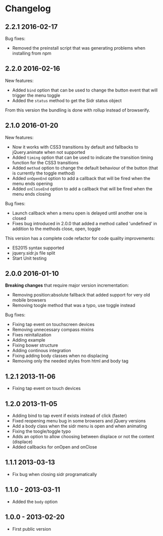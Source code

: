 # Changelog

## 2.2.1 2016-02-17

Bug fixes:
- Removed the preinstall script that was generating problems when installing from npm

## 2.2.0 2016-02-16

New features:
- Added `bind` option that can be used to change the button event that will trigger the menu toggle
- Added the `status` method to get the Sidr status object

From this version the bundling is done with rollup instead of browserify.

## 2.1.0 2016-01-20

New features:
- Now it works with CSS3 transitions by default and fallbacks to jQuery.animate when not supported
- Added `timing` option that can be used to indicate the transition timing function for the CSS3 transitions
- Added `method` option to change the default behaviour of the button (that is currently the toggle method)
- Added `onOpenEnd` option to add a callback that will be fired when the menu ends opening
- Added `onCloseEnd` option to add a callback that will be fired when the menu ends closing

Bug fixes:
- Launch callback when a menu open is delayed until another one is closed
- Fixes bug introduced in 2.0.0 that added a method called 'undefined' in addition to the methods close, open, toggle

This version has a complete code refactor for code quality improvements:
- ES2015 syntax supported
- jquery.sidr.js file split
- Start Unit testing

## 2.0.0 2016-01-10

**Breaking changes** that require major version incrementation:

- Removing position:absolute fallback that added support for very old mobile browsers
- Removing toogle method that was a typo, use toggle instead

Bug fixes:

- Fixing tap event on touchscreen devices
- Removing unnecessary compass mixins
- Fixes reinitalization
- Adding example
- Fixing bower structure
- Adding continous integration
- Fixing adding body classes when no displacing
- Removing only the needed styles from html and body tag

## 1.2.1 2013-11-06

- Fixing tap event on touch devices

## 1.2.0 2013-11-05

- Adding bind to tap event if exists instead of click    (faster)
- Fixed reopening menu bug in some browsers and jQuery versions
- Add a body class when the sidr menu is open and when animating
- Fixing the toogle/toggle typo
- Adds an option to allow choosing between displace or not the content (displace)
- Added callbacks for onOpen and onClose

## 1.1.1 2013-03-13

- Fix bug when closing sidr programatically

## 1.1.0 - 2013-03-11

- Added the `body` option

## 1.0.0 - 2013-02-20

- First public version
